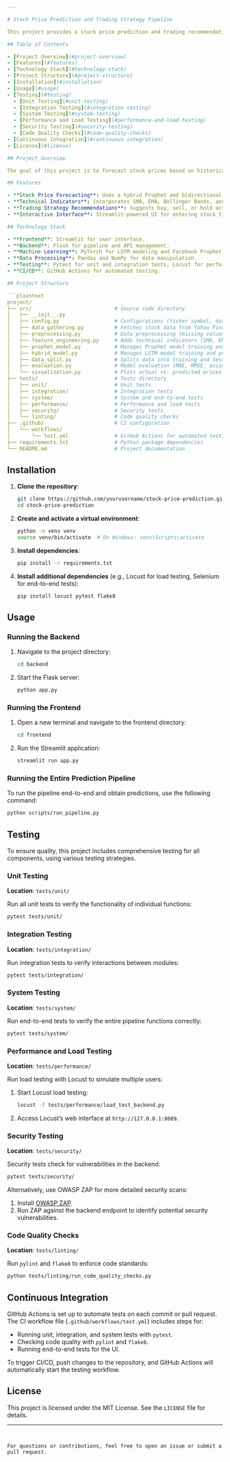 ```yaml
---

# Stock Price Prediction and Trading Strategy Pipeline

This project provides a stock price prediction and trading recommendation tool. It leverages a hybrid model combining Prophet (for trend and seasonality) and LSTM (for sequential learning) to predict future stock prices. The tool includes an interactive user interface, allowing users to enter stock tickers, view predictions, and receive buy/sell/hold recommendations.

## Table of Contents

- [Project Overview](#project-overview)
- [Features](#features)
- [Technology Stack](#technology-stack)
- [Project Structure](#project-structure)
- [Installation](#installation)
- [Usage](#usage)
- [Testing](#testing)
  - [Unit Testing](#unit-testing)
  - [Integration Testing](#integration-testing)
  - [System Testing](#system-testing)
  - [Performance and Load Testing](#performance-and-load-testing)
  - [Security Testing](#security-testing)
  - [Code Quality Checks](#code-quality-checks)
- [Continuous Integration](#continuous-integration)
- [License](#license)

## Project Overview

The goal of this project is to forecast stock prices based on historical data and provide actionable trading strategies (buy, sell, hold) using an intuitive Streamlit interface. This software includes modules for data collection, preprocessing, feature engineering, modeling, and visualization.

## Features

- **Stock Price Forecasting**: Uses a hybrid Prophet and bidirectional LSTM model for accurate stock price predictions.
- **Technical Indicators**: Incorporates SMA, EMA, Bollinger Bands, and other indicators for enriched features.
- **Trading Strategy Recommendations**: Suggests buy, sell, or hold actions based on predictions.
- **Interactive Interface**: Streamlit-powered UI for entering stock tickers, displaying predictions, and viewing trading recommendations.

## Technology Stack

- **Frontend**: Streamlit for user interface.
- **Backend**: Flask for pipeline and API management.
- **Machine Learning**: PyTorch for LSTM modeling and Facebook Prophet for time-series analysis.
- **Data Processing**: Pandas and NumPy for data manipulation.
- **Testing**: Pytest for unit and integration tests, Locust for performance testing, OWASP ZAP for security testing.
- **CI/CD**: GitHub Actions for automated testing.

## Project Structure

```plaintext
project/
├── src/                           # Source code directory
│   ├── __init__.py
│   ├── config.py                  # Configurations (ticker symbol, date range, etc.)
│   ├── data_gathering.py          # Fetches stock data from Yahoo Finance
│   ├── preprocessing.py           # Data preprocessing (missing values, scaling)
│   ├── feature_engineering.py     # Adds technical indicators (SMA, EMA, etc.)
│   ├── prophet_model.py           # Manages Prophet model training and predictions
│   ├── hybrid_model.py            # Manages LSTM model training and predictions
│   ├── data_split.py              # Splits data into training and testing sets
│   ├── evaluation.py              # Model evaluation (MAE, RMSE, accuracy, etc.)
│   └── visualization.py           # Plots actual vs. predicted prices
├── tests/                         # Tests directory
│   ├── unit/                      # Unit tests
│   ├── integration/               # Integration tests
│   ├── system/                    # System and end-to-end tests
│   ├── performance/               # Performance and load tests
│   ├── security/                  # Security tests
│   └── linting/                   # Code quality checks
├── .github/                       # CI configuration
│   └── workflows/
│       └── test.yml               # GitHub Actions for automated testing
├── requirements.txt               # Python package dependencies
└── README.md                      # Project documentation
```

## Installation

1. **Clone the repository**:
   ```bash
   git clone https://github.com/yourusername/stock-price-prediction.git
   cd stock-price-prediction
   ```

2. **Create and activate a virtual environment**:
   ```bash
   python -m venv venv
   source venv/bin/activate  # On Windows: venv\Scripts\activate
   ```

3. **Install dependencies**:
   ```bash
   pip install -r requirements.txt
   ```

4. **Install additional dependencies** (e.g., Locust for load testing, Selenium for end-to-end tests):
   ```bash
   pip install locust pytest flake8
   ```

## Usage

### Running the Backend

1. Navigate to the project directory:
   ```bash
   cd backend
   ```
2. Start the Flask server:
   ```bash
   python app.py
   ```

### Running the Frontend

1. Open a new terminal and navigate to the frontend directory:
   ```bash
   cd frontend
   ```
2. Run the Streamlit application:
   ```bash
   streamlit run app.py
   ```

### Running the Entire Prediction Pipeline

To run the pipeline end-to-end and obtain predictions, use the following command:
```bash
python scripts/run_pipeline.py
```

## Testing

To ensure quality, this project includes comprehensive testing for all components, using various testing strategies.

### Unit Testing

**Location**: `tests/unit/`

Run all unit tests to verify the functionality of individual functions:
```bash
pytest tests/unit/
```

### Integration Testing

**Location**: `tests/integration/`

Run integration tests to verify interactions between modules:
```bash
pytest tests/integration/
```

### System Testing

**Location**: `tests/system/`

Run end-to-end tests to verify the entire pipeline functions correctly:
```bash
pytest tests/system/
```

### Performance and Load Testing

**Location**: `tests/performance/`

Run load testing with Locust to simulate multiple users:
1. Start Locust load testing:
   ```bash
   locust -f tests/performance/load_test_backend.py
   ```
2. Access Locust’s web interface at `http://127.0.0.1:8089`.

### Security Testing

**Location**: `tests/security/`

Security tests check for vulnerabilities in the backend:
```bash
pytest tests/security/
```

Alternatively, use OWASP ZAP for more detailed security scans:
1. Install [OWASP ZAP](https://www.zaproxy.org/download/).
2. Run ZAP against the backend endpoint to identify potential security vulnerabilities.

### Code Quality Checks

**Location**: `tests/linting/`

Run `pylint` and `flake8` to enforce code standards:
```bash
python tests/linting/run_code_quality_checks.py
```

## Continuous Integration

GitHub Actions is set up to automate tests on each commit or pull request. The CI workflow file (`.github/workflows/test.yml`) includes steps for:

- Running unit, integration, and system tests with `pytest`.
- Checking code quality with `pylint` and `flake8`.
- Running end-to-end tests for the UI.

To trigger CI/CD, push changes to the repository, and GitHub Actions will automatically start the testing workflow.

## License

This project is licensed under the MIT License. See the `LICENSE` file for details.

---
```


For questions or contributions, feel free to open an issue or submit a pull request.
